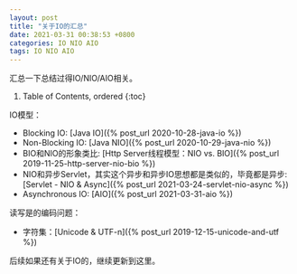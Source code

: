 ```yaml
---
layout: post
title: "关于IO的汇总"
date: 2021-03-31 00:38:53 +0800
categories: IO NIO AIO
tags: IO NIO AIO
---
```


汇总一下总结过得IO/NIO/AIO相关。

1. Table of Contents, ordered
{:toc}

IO模型：
- Blocking IO: [Java IO]({% post_url 2020-10-28-java-io %})
- Non-Blocking IO: [Java NIO]({% post_url 2020-10-29-java-nio %})
- BIO和NIO的形象类比: [Http Server线程模型：NIO vs. BIO]({% post_url 2019-11-25-http-server-nio-bio %})
- NIO和异步Servlet，其实这个异步和异步IO思想都是类似的，毕竟都是异步: [Servlet - NIO & Async]({% post_url 2021-03-24-servlet-nio-async %})
- Asynchronous IO: [AIO]({% post_url 2021-03-31-aio %})

读写是的编码问题：
- 字符集：[Unicode & UTF-n]({% post_url 2019-12-15-unicode-and-utf %})

后续如果还有关于IO的，继续更新到这里。

